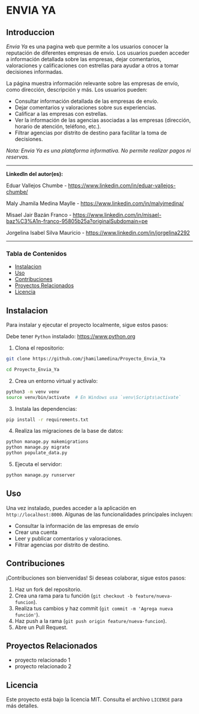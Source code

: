 # ENVIA YA

## Introduccion
_Envia Ya_ es una pagina web que permite a los usuarios conocer la reputación de diferentes empresas de envío. Los usuarios pueden acceder a información detallada sobre las empresas, dejar comentarios, valoraciones y calificaciones con estrellas para ayudar a otros a tomar decisiones informadas.

La página muestra información relevante sobre las empresas de envío, como dirección, descripción y más. Los usuarios pueden:

- Consultar información detallada de las empresas de envío.
- Dejar comentarios y valoraciones sobre sus experiencias.
- Calificar a las empresas con estrellas.
- Ver la información de las agencias asociadas a las empresas (dirección, horario de atención, teléfono, etc.).
- Filtrar agencias por distrito de destino para facilitar la toma de decisiones.

_Nota: Envia Ya es una plataforma informativa. No permite realizar pagos ni reservas._

---
**LinkedIn del autor(es):** 

Eduar Vallejos Chumbe - https://www.linkedin.com/in/eduar-vallejos-chumbe/

Maly Jhamila Medina Maylle - https://www.linkedin.com/in/malyjmedina/

Misael Jair Bazán Franco - https://www.linkedin.com/in/misael-baz%C3%A1n-franco-95805b25a?originalSubdomain=pe 

Jorgelina Isabel Silva Mauricio - https://www.linkedin.com/in/jorgelina2292

---

### Tabla de Contenidos
- [Instalacion](#instalacion)
- [Uso](#uso)
- [Contribuciones](#contribuciones)
- [Proyectos Relacionados](#proyectos-relacionados)
- [Licencia](#licencia)

## Instalacion

Para instalar y ejecutar el proyecto localmente, sigue estos pasos:

Debe tener `Python` instalado: https://www.python.org

1. Clona el repositorio:

``` bash
git clone https://github.com/jhamilamedina/Proyecto_Envia_Ya

cd Proyecto_Envia_Ya

```

2. Crea un entorno virtual y actívalo:

``` bash
python3 -m venv venv
source venv/bin/activate  # En Windows usa `venv\Scripts\activate`
```

3. Instala las dependencias:

``` bash
pip install -r requirements.txt
```

4. Realiza las migraciones de la base de datos:

``` bash
python manage.py makemigrations
python manage.py migrate
python populate_data.py
```

5. Ejecuta el servidor:

``` bash
python manage.py runserver
```

## Uso

Una vez instalado, puedes acceder a la aplicación en `http://localhost:8000`. Algunas de las funcionalidades principales incluyen:

- Consultar la información de las empresas de envío
- Crear una cuenta
- Leer y publicar comentarios y valoraciones.
- Filtrar agencias por distrito de destino.

## Contribuciones

¡Contribuciones son bienvenidas! Si deseas colaborar, sigue estos pasos:

1. Haz un fork del repositorio.
2. Crea una rama para tu función (`git checkout -b feature/nueva-funcion`).
3. Realiza tus cambios y haz commit (`git commit -m 'Agrega nueva función'`).
4. Haz push a la rama (`git push origin feature/nueva-funcion`).
5. Abre un Pull Request.

## Proyectos Relacionados

- proyecto relacionado 1
- proyecto relacionado 2

## Licencia

Este proyecto está bajo la licencia MIT. Consulta el archivo `LICENSE` para más detalles.
